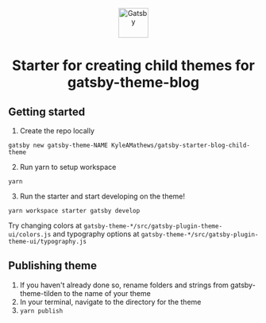 <p align="center">
  <a href="https://www.gatsbyjs.org">
    <img alt="Gatsby" src="https://www.gatsbyjs.org/monogram.svg" width="60" />
  </a>
</p>
<h1 align="center">
  Starter for creating child themes for gatsby-theme-blog
</h1>

## Getting started

1. Create the repo locally

`gatsby new gatsby-theme-NAME KyleAMathews/gatsby-starter-blog-child-theme`

2. Run yarn to setup workspace

`yarn`

3. Run the starter and start developing on the theme!

`yarn workspace starter gatsby develop`

Try changing colors at `gatsby-theme-*/src/gatsby-plugin-theme-ui/colors.js` and typography options at `gatsby-theme-*/src/gatsby-plugin-theme-ui/typography.js`

## Publishing theme

1. If you haven't already done so, rename folders and strings from gatsby-theme-tilden to the name of your theme
2. In your terminal, navigate to the directory for the theme
3. `yarn publish`
